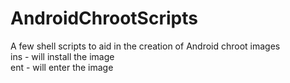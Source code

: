 # AndroidChrootScripts
A few shell scripts to aid in the creation of Android chroot images<br>
ins - will install the image<br>
ent - will enter the image
